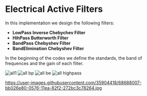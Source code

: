 # Electrical Active Filters

In this implementation we design the following filters:
- **LowPass Inverse Chebychev Filter**
- **HihPass Butterworth Filter**
- **BandPass Chebyshev Filter**
- **BandElimination Chebyshev Filter**

In the beginning of the codes we define the standards, the band of frequences and the gain of each filter.

![all1](https://user-images.githubusercontent.com/35904418/68688007-bb026e80-0576-11ea-82f2-272bc3c78264.jpg)
![all bp](https://user-images.githubusercontent.com/35904418/68688812-197c1c80-0578-11ea-989e-8e567db66cc9.jpg)
![all be](https://user-images.githubusercontent.com/35904418/68688889-357fbe00-0578-11ea-9f26-313f594368b9.jpg)
![all highpass](https://user-images.githubusercontent.com/35904418/68688914-429cad00-0578-11ea-8dc9-494d7e9c30bb.jpg)


<https://user-images.githubusercontent.com/35904418/68688007-bb026e80-0576-11ea-82f2-272bc3c78264.jpg>
